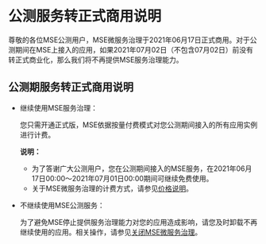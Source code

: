 # 公测服务转正式商用说明

尊敬的各位MSE公测用户，MSE微服务治理于2021年06月17日正式商用。对于公测期间在MSE上接入的应用，如果2021年07月02日（不包含07月02日）前没有转正式商业化，那么我们将不再提供MSE服务治理能力。

## 公测期服务转正式商用说明

-   继续使用MSE服务治理：

    您只需开通正式版，MSE依据按量付费模式对您公测期间接入的所有应用实例进行计费。

    **说明：**

    -   为了答谢广大公测用户，您在公测期间接入的MSE服务，在2021年06月17日00:00～2021年07月01日00:00期间可继续免费使用。
    -   关于MSE微服务治理的计费方式，请参见[价格说明](/cn.zh-CN/产品计费/微服务治理/价格说明.md)。
-   不继续使用MSE公测服务：

    为了避免MSE停止提供服务治理能力对您的应用造成影响，请您及时卸载不再继续使用的应用。相关操作，请参见[关闭MSE微服务治理](/cn.zh-CN/动态与公告/关闭MSE微服务治理.md)。


